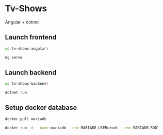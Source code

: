 # Tv-Shows
Angular + dotnet

## Launch frontend

```sh
cd tv-shows-angular\
```
```sh
ng serve
```

## Launch backend

```sh
cd tv-shows-backend\
```
```sh
dotnet run
```

## Setup docker database
```sh
docker pull mariadb
```
```sh
docker run -d --name mariadb --env MARIADB_USER=root --env MARIADB_ROOT_PASSWORD=password -p 127.0.0.1:3306:3306 mariadb:latest
```

